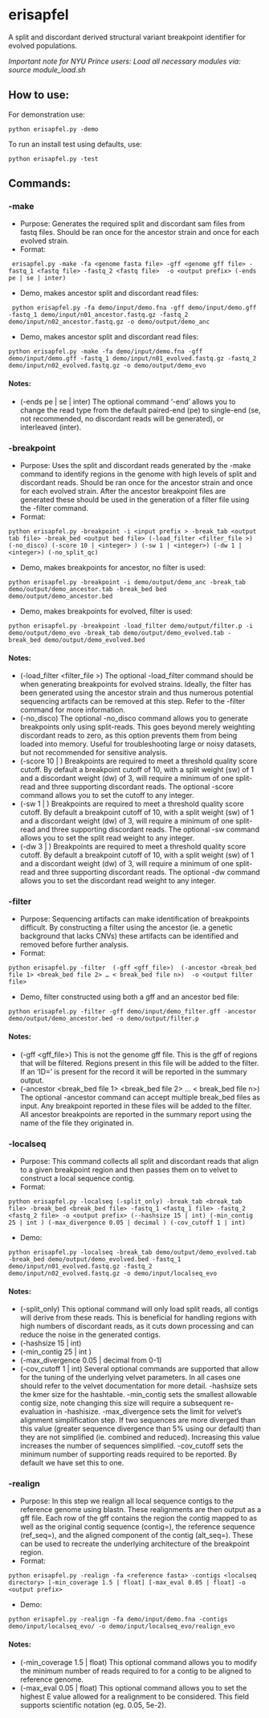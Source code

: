 # erisapfel
 A split and discordant derived structural variant breakpoint identifier for evolved populations. 

_Important note for NYU Prince users:
 Load all necessary modules via:
	 source module_load.sh_

## How to use:
 For demonstration use:
  ```
  python erisapfel.py -demo
  ```
 To run an install test using defaults, use:
 ```
 python erisapfel.py -test
 ```

## Commands:
 ### -make
 * Purpose: Generates the required split and discordant sam files from fastq files. Should be ran once for the ancestor strain and once for each evolved strain.
  * Format:
 ```
  erisapfel.py -make -fa <genome fasta file> -gff <genome gff file> -fastq_1 <fastq file> -fastq_2 <fastq file>  -o <output prefix> (-ends pe | se | inter)
 ```
  * Demo, makes ancestor split and discordant read files:
 ```
  python erisapfel.py -fa demo/input/demo.fna -gff demo/input/demo.gff -fastq_1 demo/input/n01_ancestor.fastq.gz -fastq_2 demo/input/n02_ancestor.fastq.gz -o demo/output/demo_anc
  ```
  * Demo, makes ancestor split and discordant read files: 
 ```
 python erisapfel.py -make -fa demo/input/demo.fna -gff demo/input/demo.gff -fastq_1 demo/input/n01_evolved.fastq.gz -fastq_2 demo/input/n02_evolved.fastq.gz -o demo/output/demo_evo
 ```
 
 #### Notes:
 * (-ends pe | se | inter)
			The optional command ‘-end’ allows you to change the read type from the default paired-end (pe) to single-end (se, not recommended, no discordant reads will be generated), or interleaved (inter).

### -breakpoint
* Purpose: Uses the split and discordant reads generated by the -make command to identify regions in the genome with high levels of split and discordant reads. Should be ran once for the ancestor strain and once for each evolved strain. After the ancestor breakpoint files are generated these should be used in the generation of a filter file using the -filter command. 
* Format: 
 ```
 python erisapfel.py -breakpoint -i <input prefix > -break_tab <output tab file> -break_bed <output bed file> (-load_filter <filter_file >) (-no_disco) (-score 10 | <integer> ) (-sw 1 | <integer>) (-dw 1 | <integer>) (-no_split_qc)
 ```
 * Demo, makes breakpoints for ancestor, no filter is used:
 ```
 python erisapfel.py -breakpoint -i demo/output/demo_anc -break_tab demo/output/demo_ancestor.tab -break_bed bed demo/output/demo_ancestor.bed
 ```
 * Demo, makes breakpoints for evolved, filter is used: 
 ```
 python erisapfel.py -breakpoint -load_filter demo/output/filter.p -i demo/output/demo_evo -break_tab demo/output/demo_evolved.tab -break_bed demo/output/demo_evolved.bed
 ```
 #### Notes:
* (-load_filter <filter_file >)
			The optional -load_filter command should be when generating breakpoints for evolved strains. Ideally, the filter has been generated using the ancestor strain and thus numerous potential sequencing artifacts can be removed at this step. Refer to the -filter command for more information.
* (-no_disco)
			The optional -no_disco command allows you to generate breakpoints only using split-reads. This goes beyond merely weighting discordant reads to zero, as this option prevents them from being loaded into memory. Useful for troubleshooting large or noisy datasets, but not recommended for sensitive analysis.
* (-score 10 | <integer> )
			Breakpoints are required to meet a threshold quality score cutoff. By default a breakpoint cutoff of 10, with a split weight (sw) of 1 and a discordant weight (dw) of 3, will require a minimum of one split-read and three supporting discordant reads. The optional -score command allows you to set the cutoff to any integer.
* (-sw 1 | <integer>)
			Breakpoints are required to meet a threshold quality score cutoff. By default a breakpoint cutoff of 10, with a split weight (sw) of 1 and a discordant weight (dw) of 3, will require a minimum of one split-read and three supporting discordant reads. The optional -sw command allows you to set the split read weight to any integer.
* (-dw 3 | <integer>)
			Breakpoints are required to meet a threshold quality score cutoff. By default a breakpoint cutoff of 10, with a split weight (sw) of 1 and a discordant weight (dw) of 3, will require a minimum of one split-read and three supporting discordant reads. The optional -dw command allows you to set the discordant read weight to any integer.

### -filter
* Purpose: Sequencing artifacts can make identification of breakpoints difficult. By constructing a filter using the ancestor (ie. a genetic background that lacks CNVs) these artifacts can be identified and removed before further analysis. 
* Format:
```
python erisapfel.py -filter  (-gff <gff_file>)  (-ancestor <break_bed file 1> <break_bed file 2> … < break_bed file n>)  -o <output filter file>
```
* Demo, filter constructed using both a gff and an ancestor bed file:
```
python erisapfel.py -filter -gff demo/input/demo_filter.gff -ancestor demo/output/demo_ancestor.bed -o demo/output/filter.p
```
#### Notes:
* (-gff <gff_file>)
			This is not the genome gff file. This is the gff of regions that will be filtered. Regions present in this file will be added to the filter. If an ‘ID=’ is present for the record it will be reported in the summary output.
* (-ancestor <break_bed file 1> <break_bed file 2> … < break_bed file n>)
			The optional -ancestor command can accept multiple break_bed files as input. Any breakpoint reported in these files will be added to the filter. All ancestor breakpoints are reported in the summary report using the name of the file they originated in.

### -localseq
* Purpose: This command collects all split and discordant reads that align to a given breakpoint region and then passes them on to velvet to construct a local sequence contig. 
* Format: 
```
python erisapfel.py -localseq (-split_only) -break_tab <break_tab file> -break_bed <break_bed file> -fastq_1 <fastq_1 file> -fastq_2 <fastq_2 file> -o <output prefix> (--hashsize 15 | int) (-min_contig 25 | int ) (-max_divergence 0.05 | decimal ) (-cov_cutoff 1 | int)
```
* Demo:
```
python erisapfel.py -localseq -break_tab demo/output/demo_evolved.tab -break_bed demo/output/demo_evolved.bed -fastq_1 demo/input/n01_evolved.fastq.gz -fastq_2 demo/input/n02_evolved.fastq.gz -o demo/input/localseq_evo
```
#### Notes:
* (-split_only)
			This optional command will only load split reads, all contigs will derive from these reads. This is beneficial for handling regions with high numbers of discordant reads, as it cuts down processing and can reduce the noise in the generated contigs.
* (-hashsize 15 | int) 
* (-min_contig 25 | int ) 
* (-max_divergence 0.05 | decimal from 0-1)
* (-cov_cutoff 1 | int)
		Several optional commands are supported that allow for the tuning of the underlying velvet parameters. In all cases one should refer to the velvet documentation for more detail. 
			-hashsize sets the kmer size for the hashtable. 
			-min_contig sets the smallest allowable contig size, note changing this size will require a subsequent re-evaluation in -hashisize. 
			-max_divergence sets the limit for velvet’s alignment simplification step. If two sequences are more diverged than this value (greater sequence divergence than 5% using our default) than they are not simplified (ie. combined and reduced). Increasing this value increases the number of sequences simplified.
			-cov_cutoff sets the minimum number of supporting reads required to be reported. By default we have set this to one.

### -realign
* Purpose: In this step we realign all local sequence contigs to the reference genome using blastn. These realignments are then output as a gff file. Each row of the gff contains the region the contig mapped to as well as the original contig sequence (contig=), the reference sequence (ref_seq=), and the aligned component of the contig (alt_seq=). These can be used to recreate the underlying architecture of the breakpoint region.
* Format:
```
python erisapfel.py -realign -fa <reference fasta> -contigs <localseq directory> [-min_coverage 1.5 | float] [-max_eval 0.05 | float] -o <output prefix>
```
* Demo:
```
python erisapfel.py -realign -fa demo/input/demo.fna -contigs demo/input/localseq_evo/ -o demo/input/localseq_evo/realign_evo
```
#### Notes:
* (-min_coverage 1.5 | float)
			This optional command allows you to modify the minimum number of reads required to for a contig to be aligned to reference genome.
* (-max_eval 0.05 | float)
			This optional command allows you to set the highest E value allowed for a realignment to be considered. This field supports scientific notation (eg. 0.05, 5e-2).


